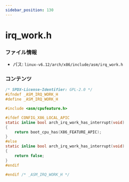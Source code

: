 ```yaml
---
sidebar_position: 130
---
```

# irq_work.h

### ファイル情報

- パス: `linux-v6.12/arch/x86/include/asm/irq_work.h`

### コンテンツ

```h
/* SPDX-License-Identifier: GPL-2.0 */
#ifndef _ASM_IRQ_WORK_H
#define _ASM_IRQ_WORK_H

#include <asm/cpufeature.h>

#ifdef CONFIG_X86_LOCAL_APIC
static inline bool arch_irq_work_has_interrupt(void)
{
	return boot_cpu_has(X86_FEATURE_APIC);
}
#else
static inline bool arch_irq_work_has_interrupt(void)
{
	return false;
}
#endif

#endif /* _ASM_IRQ_WORK_H */

```
